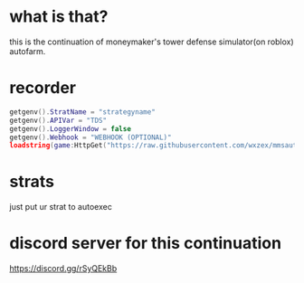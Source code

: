 # what is that?
this is the continuation of moneymaker's tower defense simulator(on roblox) autofarm.

# recorder
```lua
getgenv().StratName = "strategyname"
getgenv().APIVar = "TDS"
getgenv().LoggerWindow = false
getgenv().Webhook = "WEBHOOK (OPTIONAL)"
loadstring(game:HttpGet("https://raw.githubusercontent.com/wxzex/mmsautostratcontinuation/main/recordercode.txt"))()
```

# strats
just put ur strat to autoexec

# discord server for this continuation
https://discord.gg/rSyQEkBb
